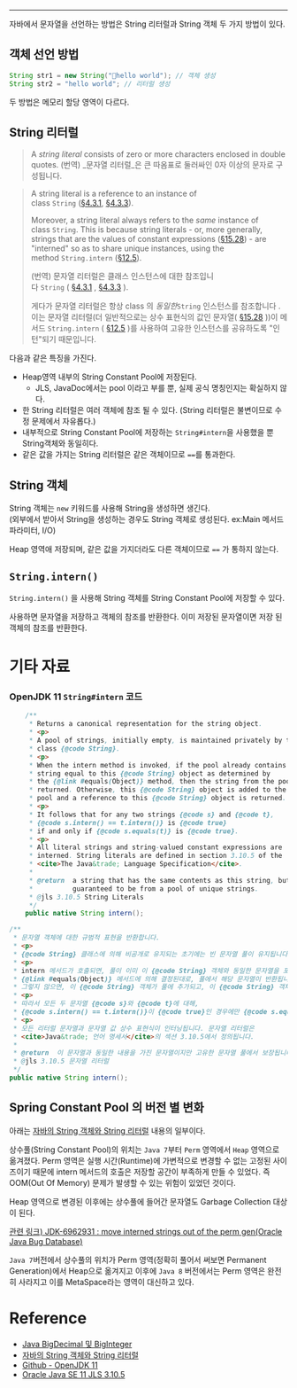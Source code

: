 - - -

자바에서 문자열을 선언하는 방법은 String 리터럴과 String 객체 두 가지 방법이 있다.

## 객체 선언 방법

```java
String str1 = new String("hello world"); // 객체 생성
String str2 = "hello world"; // 리터럴 생성
```

두 방법은 메모리 할당 영역이 다르다.

## String 리터럴

> A _string literal_ consists of zero or more characters enclosed in double quotes.
> (번역) _문자열 리터럴_은 큰 따옴표로 둘러싸인 0자 이상의 문자로 구성됩니다.

> A string literal is a reference to an instance of class `String` ([§4.3.1](https://papago.naver.net/apis/site/proxy?url=https%3A%2F%2Fdocs.oracle.com%2Fjavase%2Fspecs%2Fjls%2Fse11%2Fhtml%2Fjls-4.html%23jls-4.3.1 "4.3.1. Objects"), [§4.3.3](https://papago.naver.net/apis/site/proxy?url=https%3A%2F%2Fdocs.oracle.com%2Fjavase%2Fspecs%2Fjls%2Fse11%2Fhtml%2Fjls-4.html%23jls-4.3.3 "4.3.3. The Class String")).
> 
> Moreover, a string literal always refers to the _same_ instance of class `String`. This is because string literals - or, more generally, strings that are the values of constant expressions ([§15.28](https://papago.naver.net/apis/site/proxy?url=https%3A%2F%2Fdocs.oracle.com%2Fjavase%2Fspecs%2Fjls%2Fse11%2Fhtml%2Fjls-15.html%23jls-15.28 "15.28. Constant Expressions")) - are "interned" so as to share unique instances, using the method `String.intern` ([§12.5](https://papago.naver.net/apis/site/proxy?url=https%3A%2F%2Fdocs.oracle.com%2Fjavase%2Fspecs%2Fjls%2Fse11%2Fhtml%2Fjls-12.html%23jls-12.5 "12.5. Creation of New Class Instances")).
> 
> (번역) 
> 문자열 리터럴은 클래스 인스턴스에 대한 참조입니다 `String` ( [§4.3.1](https://docs.oracle.com/javase/specs/jls/se11/html/jls-4.html#jls-4.3.1 "4.3.1. 사물") , [§4.3.3](https://docs.oracle.com/javase/specs/jls/se11/html/jls-4.html#jls-4.3.3 "4.3.3. 클래스 문자열") ).
> 
> 게다가 문자열 리터럴은 항상 class 의 _동일한_`String` 인스턴스를 참조합니다 . 이는 문자열 리터럴(더 일반적으로는 상수 표현식의 값인 문자열( [§15.28](https://docs.oracle.com/javase/specs/jls/se11/html/jls-15.html#jls-15.28 "15.28. 상수 표현식") ))이 메서드 `String.intern` ( [§12.5](https://docs.oracle.com/javase/specs/jls/se11/html/jls-12.html#jls-12.5 "12.5. 새로운 클래스 인스턴스 생성") )를 사용하여 고유한 인스턴스를 공유하도록 "인턴"되기 때문입니다.


다음과 같은 특징을 가진다.
- Heap영역 내부의 String Constant Pool에 저장된다.
	- JLS, JavaDoc에서는 pool 이라고 부를 뿐, 실제 공식 명칭인지는 확실하지 않다.
- 한 String 리터럴은 여러 객체에 참조 될 수 있다. (String 리터럴은 불변이므로 수정 문제에서 자유롭다.)
- 내부적으로 String Constant Pool에 저장하는 `String#intern`을 사용했을 뿐 String객체와 동일히다.
- 같은 값을 가지는 String 리터럴은 같은 객체이므로 `==`를 통과한다.

## String 객체

String 객체는 `new` 키워드를 사용해 String을 생성하면 생긴다.   
(외부에서 받아서 String을 생성하는 경우도 String 객체로 생성된다. ex:Main 메서드 파라미터, I/O)

Heap 영역애 저장되며, 같은 값을 가지더라도 다른 객체이므로 `==` 가 통하지 않는다.

## `String.intern()`
`String.intern()` 을 사용해 String 객체를 String Constant Pool에 저장할 수 있다.  

사용하면 문자열을 저장하고 객체의 참조를 반환한다.
이미 저장된 문자열이면 저장 된 객체의 참조를 반환한다.


# 기타 자료

### OpenJDK 11 `String#intern` 코드

```java
    /**
     * Returns a canonical representation for the string object.
     * <p>
     * A pool of strings, initially empty, is maintained privately by the
     * class {@code String}.
     * <p>
     * When the intern method is invoked, if the pool already contains a
     * string equal to this {@code String} object as determined by
     * the {@link #equals(Object)} method, then the string from the pool is
     * returned. Otherwise, this {@code String} object is added to the
     * pool and a reference to this {@code String} object is returned.
     * <p>
     * It follows that for any two strings {@code s} and {@code t},
     * {@code s.intern() == t.intern()} is {@code true}
     * if and only if {@code s.equals(t)} is {@code true}.
     * <p>
     * All literal strings and string-valued constant expressions are
     * interned. String literals are defined in section 3.10.5 of the
     * <cite>The Java&trade; Language Specification</cite>.
     *
     * @return  a string that has the same contents as this string, but is
     *          guaranteed to be from a pool of unique strings.
     * @jls 3.10.5 String Literals
     */
    public native String intern();
```

```java
/**
 * 문자열 객체에 대한 규범적 표현을 반환합니다.
 * <p>
 * {@code String} 클래스에 의해 비공개로 유지되는 초기에는 빈 문자열 풀이 유지됩니다.
 * <p>
 * intern 메서드가 호출되면, 풀이 이미 이 {@code String} 객체와 동일한 문자열을 포함하고 있는 경우
 * {@link #equals(Object)} 메서드에 의해 결정된대로, 풀에서 해당 문자열이 반환됩니다.
 * 그렇지 않으면, 이 {@code String} 객체가 풀에 추가되고, 이 {@code String} 객체에 대한 참조가 반환됩니다.
 * <p>
 * 따라서 모든 두 문자열 {@code s}와 {@code t}에 대해,
 * {@code s.intern() == t.intern()}이 {@code true}인 경우에만 {@code s.equals(t)}이 {@code true}입니다.
 * <p>
 * 모든 리터럴 문자열과 문자열 값 상수 표현식이 인터닝됩니다. 문자열 리터럴은
 * <cite>Java&trade; 언어 명세서</cite>의 섹션 3.10.5에서 정의됩니다.
 *
 * @return  이 문자열과 동일한 내용을 가진 문자열이지만 고유한 문자열 풀에서 보장됩니다.
 * @jls 3.10.5 문자열 리터럴
 */
public native String intern();
```

## Spring Constant Pool 의 버전 별 변화

아래는 [자바의 String 객체와 String 리터럴](https://madplay.github.io/post/java-string-literal-vs-string-object) 내용의 일부이다.

상수풀(String Constant Pool)의 위치는 `Java 7`부터 `Perm` 영역에서 `Heap` 영역으로 옮겨졌다. Perm 영역은 실행 시간(Runtime)에 가변적으로 변경할 수 없는 고정된 사이즈이기 때문에 intern 메서드의 호출은 저장할 공간이 부족하게 만들 수 있었다. 즉 OOM(Out Of Memory) 문제가 발생할 수 있는 위험이 있었던 것이다.

Heap 영역으로 변경된 이후에는 상수풀에 들어간 문자열도 Garbage Collection 대상이 된다.

[관련 링크) JDK-6962931 : move interned strings out of the perm gen(Oracle Java Bug Database)](https://bugs.java.com/view_bug.do?bug_id=6962931)

`Java 7`버전에서 상수풀의 위치가 Perm 영역(정확히 풀어서 써보면 Permanent Generation)에서 Heap으로 옮겨지고 이후에 `Java 8` 버전에서는 Perm 영역은 완전히 사라지고 이를 MetaSpace라는 영역이 대신하고 있다.

# Reference
- [Java BigDecimal 및 BigInteger](https://dejavuhyo.github.io/posts/java-bigdecimal-biginteger/)
- [자바의 String 객체와 String 리터럴](https://madplay.github.io/post/java-string-literal-vs-string-object)
- [Github - OpenJDK 11](https://github.com/AdoptOpenJDK/openjdk-jdk11/blob/master/src/java.base/share/classes/java/lang/String.java)
- [Oracle Java SE 11 JLS 3.10.5](https://docs.oracle.com/javase/specs/jls/se11/html/jls-3.html#jls-3.10.4)